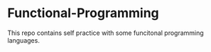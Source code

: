 # Functional-Programming

This repo contains self practice with some funcitonal programming languages.
